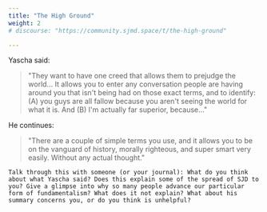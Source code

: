 ```yaml
---
title: "The High Ground"
weight: 2
# discourse: "https://community.sjmd.space/t/the-high-ground"

---
```


Yascha said:

>"They want to have one creed that allows them to prejudge the world... It allows you to enter any conversation people are having around you that isn't being had on those exact terms, and to identify: (A) you guys are all fallow because you aren't seeing the world for what it is. And (B) I'm actually far superior, because..."

He continues:

>"There are a couple of simple terms you use, and it allows you to be on the vanguard of history, morally righteous, and super smart very easily. Without any actual thought."

```
Talk through this with someone (or your journal): What do you think about what Yascha said? Does this explain some of the spread of SJD to you? Give a glimpse into why so many people advance our particular form of fundamentalism? What does it not explain? What about his summary concerns you, or do you think is unhelpful?
```